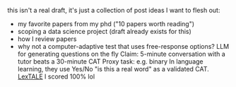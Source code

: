 this isn't a real draft, it's just a collection of post ideas I want to flesh out:
- my favorite papers from my phd ("10 papers worth reading")
- scoping a data science project (draft already exists for this)
- how I review papers
- why not a computer-adaptive test that uses free-response options?
    LLM for generating questions on the fly
    Claim: 5-minute conversation with a tutor beats a 30-minute CAT
    Proxy task: e.g. binary
    In language learning, they use Yes/No "is this a real word" as a validated CAT.
    [LexTALE](https://www.lextale.com/index.html) I scored 100% lol